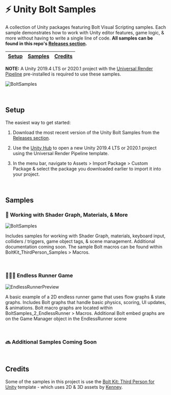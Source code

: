 # ⚡ Unity Bolt Samples

A collection of Unity packages featuring Bolt Visual Scripting samples. Each sample demonstrates how to work with Unity editor features, game logic, &amp; more without having to write a single line of code. **All samples can be found in this repo's [Releases section](https://github.com/avashly/Unity-BoltKit-Samples/releases).**

[Setup](#setup) | [Samples](#samples) | [Credits](#credits)
------------ | ------------- | -------------

**NOTE:** A Unity 2019.4 LTS or 2020.1 project with the [Universal Render Pipeline](https://docs.unity3d.com/Packages/com.unity.render-pipelines.universal@8.2/manual/InstallingAndConfiguringURP.html) pre-installed is required to use these samples. 

![BoltSamples](https://user-images.githubusercontent.com/7104693/88254850-67026a80-cc6b-11ea-8d39-28171e2a961b.gif)

<br> 

## Setup

The easiest way to get started:

1. Download the most recent version of the Unity Bolt Samples from the [Releases section](https://github.com/avashly/Unity-BoltKit-Samples/releases).

2. Use the [Unity Hub](https://docs.unity3d.com/Manual/GettingStartedInstallingHub.html) to open a new Unity 2019.4 LTS or 2020.1 project using the Universal Render Pipeline template.

3. In the menu bar, navigate to Assets > Import Package > Custom Package & select the package you downloaded earlier to import it into your project.

<br>

## Samples

### 🔮 Working with Shader Graph, Materials, & More

![BoltSamples](https://user-images.githubusercontent.com/7104693/89501410-2715aa00-d778-11ea-98eb-ec78396781ec.gif)

Includes samples for working with Shader Graph, materials, keyboard input, colliders / triggers, game object tags, & scene management. Additional documentation coming soon. The sample Bolt macros can be found within BoltKit_ThirdPerson_Samples > Macros.

<br>

### 🏃🏽‍♀️ Endless Runner Game

![EndlessRunnerPreview](https://user-images.githubusercontent.com/7104693/89501426-2da42180-d778-11ea-8b56-23b55796c51a.gif)

A basic example of a 2D endless runner game that uses flow graphs & state graphs. Includes Bolt graphs that handle basic physics, scoring, UI updates, & animations. Bolt macro graphs are located within BoltSamples_2_EndlessRunner > Macros. Additional Bolt embed graphs are on the Game Manager object in the EndlessRunner scene

<br>

### 🔜 Additional Samples Coming Soon

<br>

## Credits
Some of the samples in this project is use the [Bolt Kit: Third Person for Unity](https://assetstore.unity.com/packages/templates/tutorials/bolt-kit-third-person-for-unity-167662) template - which uses 2D &amp; 3D assets by [Kenney](https://www.kenney.nl/).
